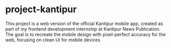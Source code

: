 # project-kantipur
This project is a web version of the official Kantipur mobile app, created as part of my frontend development internship at Kantipur News Publication. The goal is to recreate the mobile design with pixel-perfect accuracy for the web, focusing on clean UI for mobile devices
